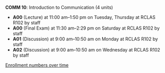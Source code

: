 **COMM 10**: Introduction to Communication (4 units)

- **A00** (Lecture) at 11:00 am–1:50 pm on Tuesday, Thursday at RCLAS R102 by staff
- **A00** (Final Exam) at 11:30 am–2:29 pm on Saturday at RCLAS R102 by staff
- **A01** (Discussion) at 9:00 am–10:50 am on Monday at RCLAS R102 by staff
- **A02** (Discussion) at 9:00 am–10:50 am on Wednesday at RCLAS R102 by staff

[Enrollment numbers over time](./COMM10.tsv)
